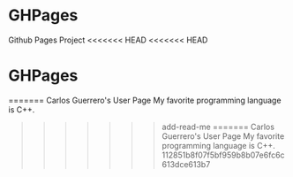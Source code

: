 # GHPages
Github Pages Project
<<<<<<< HEAD
<<<<<<< HEAD
# GHPages
=======
Carlos Guerrero's User Page
My favorite programming language is C++.
>>>>>>> add-read-me
=======
Carlos Guerrero's User Page
My favorite programming language is C++.
>>>>>>> 112851b8f07f5bf959b8b07e6fc6c613dce613b7
